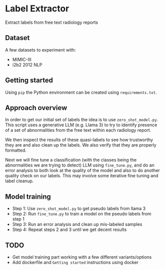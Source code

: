 # Label Extractor
Extract labels from free text radiology reports

## Dataset

A few datasets to experiment with:
- MIMIC-III
- i2b2 2012 NLP

## Getting started
Using `pip` the Python environment can be created using `requirements.txt`.

## Approach overview

In order to get our initial set of labels the idea is to use `zero_shot_model.py`. This script uses a generative LLM (e.g. Llama 3) to try to identify presence of a set of abnormalities from the free text within each radiology report. 

We then inspect the results of these quasi-labels to see how trustworthy they are and also clean up the labels. We also verify that they are properly formatted.

Next we will fine tune a classification (with the classes being the abnormalities we are trying to detect) LLM using `fine_tune.py`, and do an error analysis to both look at the quality of the model and also to do another quality check on our labels. This may involve some iterative fine tuning and label cleanup.

## Model training

- Step 1: Use `zero_shot_model.py` to get pseudo labels from llama 3
- Step 2: Run `fine_tune.py` to train a model on the pseudo labels from step 1
- Step 3: Run an error analysis and clean up mis-labeled samples
- Step 4: Repeat steps 2 and 3 until we get decent results

## TODO 

- Get model training part working with a few different variants/options
- Add dockerfile and `Getting started` instructions using docker
